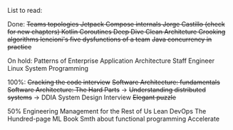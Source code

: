 List to read:

Done:
~~Teams topologies
Jetpack Compose internals Jorge Castillo (check for new chapters)
Kotlin Coroutines Deep Dive
Clean Architeture
Grooking algorithms
lencioni's five dysfunctions of a team~~
~~Java concurrency in practice~~

On hold:
Patterns of Enterprise Application Architecture
Staff Engineer
Linux System Programming

100%:
~~Cracking the code interview~~
~~Software Architecture: fundamentals~~ ~~Software Architecture: The Hard Parts~~ -> ~~Understanding distributed
systems~~ -> DDIA
System Design Interview
~~Elegant puzzle~~

50%
Engineering Management for the Rest of Us
Lean DevOps
The Hundred-page ML Book
Smth about functional programming
Accelerate
